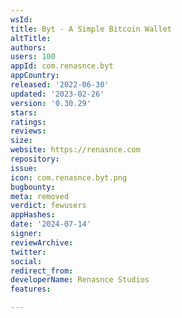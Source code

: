 ```yaml
---
wsId: 
title: Byt - A Simple Bitcoin Wallet
altTitle: 
authors: 
users: 100
appId: com.renasnce.byt
appCountry: 
released: '2022-06-30'
updated: '2023-02-26'
version: '0.30.29'
stars: 
ratings: 
reviews: 
size: 
website: https://renasnce.com
repository: 
issue: 
icon: com.renasnce.byt.png
bugbounty: 
meta: removed
verdict: fewusers
appHashes: 
date: '2024-07-14'
signer: 
reviewArchive: 
twitter: 
social: 
redirect_from: 
developerName: Renasnce Studios
features: 

---
```


